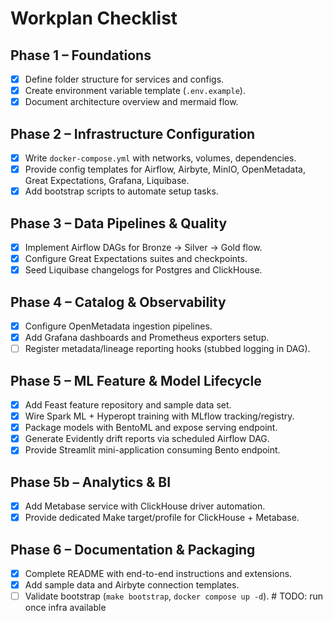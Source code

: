 # Workplan Checklist

## Phase 1 – Foundations
- [x] Define folder structure for services and configs.
- [x] Create environment variable template (`.env.example`).
- [x] Document architecture overview and mermaid flow.

## Phase 2 – Infrastructure Configuration
- [x] Write `docker-compose.yml` with networks, volumes, dependencies.
- [x] Provide config templates for Airflow, Airbyte, MinIO, OpenMetadata, Great Expectations, Grafana, Liquibase.
- [x] Add bootstrap scripts to automate setup tasks.

## Phase 3 – Data Pipelines & Quality
- [x] Implement Airflow DAGs for Bronze → Silver → Gold flow.
- [x] Configure Great Expectations suites and checkpoints.
- [x] Seed Liquibase changelogs for Postgres and ClickHouse.

## Phase 4 – Catalog & Observability
- [x] Configure OpenMetadata ingestion pipelines.
- [x] Add Grafana dashboards and Prometheus exporters setup.
- [ ] Register metadata/lineage reporting hooks (stubbed logging in DAG).

## Phase 5 – ML Feature & Model Lifecycle
- [x] Add Feast feature repository and sample data set.
- [x] Wire Spark ML + Hyperopt training with MLflow tracking/registry.
- [x] Package models with BentoML and expose serving endpoint.
- [x] Generate Evidently drift reports via scheduled Airflow DAG.
- [x] Provide Streamlit mini-application consuming Bento endpoint.

## Phase 5b – Analytics & BI
- [x] Add Metabase service with ClickHouse driver automation.
- [x] Provide dedicated Make target/profile for ClickHouse + Metabase.

## Phase 6 – Documentation & Packaging
- [x] Complete README with end-to-end instructions and extensions.
- [x] Add sample data and Airbyte connection templates.
- [ ] Validate bootstrap (`make bootstrap`, `docker compose up -d`).  # TODO: run once infra available
